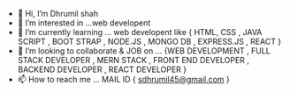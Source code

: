 - 👋 Hi, I’m Dhrumil shah
- 👀 I’m interested in ...web developent
- 🌱 I’m currently learning ... web developent like { HTML, CSS , JAVA SCRIPT , BOOT STRAP , NODE.JS , MONGO DB , EXPRESS.JS , REACT } 
- 💞️ I’m looking to collaborate & JOB  on ... {WEB DEVELOPMENT , FULL STACK DEVELOPER , MERN STACK , FRONT END DEVELOPER , BACKEND DEVELOPER , REACT DEVELOPER }
- 📫 How to reach me ... MAIL ID { sdhrumil45@gmail.com } 


